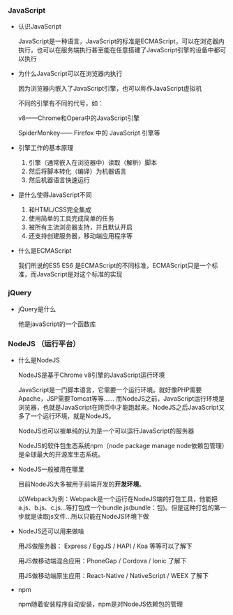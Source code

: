 ### JavaScript

* 认识JavaScript

  JavaScript是一种语言，JavaScript的标准是ECMAScript，可以在浏览器内执行，也可以在服务端执行甚至能在任意搭建了JavaScript引擎的设备中都可以执行

* 为什么JavaScript可以在浏览器内执行

  因为浏览器内嵌入了JavaScript引擎，也可以称作JavaScript虚拟机

  不同的引擎有不同的代号，如：

  v8——Chrome和Opera中的JavaScript引擎

  SpiderMonkey—— Firefox 中的 JavaScript 引擎等

* 引擎工作的基本原理

  1. 引擎（通常嵌入在浏览器中）读取（解析）脚本
  2. 然后将脚本转化（编译）为机器语言
  3. 然后机器语言快速运行

* 是什么使得JavaScript不同

  1. 和HTML/CSS完全集成
  2. 使用简单的工具完成简单的任务
  3. 被所有主流浏览器支持，并且默认开启
  4. 还支持创建服务器，移动端应用程序等

* 什么是ECMAScript

  我们所说的ES5 ES6 是ECMAScript的不同标准，ECMAScript只是一个标准，而JavaScript是对这个标准的实现  

### jQuery

* jQuery是什么

  他是javaScript的一个函数库

### NodeJS  （运行平台）

* 什么是NodeJS

  NodeJS是基于Chrome v8引擎的JavaScript运行环境

  JavaScript是一门脚本语言，它需要一个运行环境。就好像PHP需要Apache，JSP需要Tomcat等等…… 而NodeJS之前，JavaScript运行环境是浏览器，也就是JavaScript在网页中才能跑起来。NodeJS之后JavaScript又多了一个运行环境，就是NodeJS。

  NodeJS也可以被单纯的认为是一个可以运行JavaScript的服务器

  NodeJS的软件包生态系统npm（node package manage node依赖包管理）是全球最大的开源库生态系统。

* NodeJS一般被用在哪里

  目前NodeJS大多被用于前端开发的**开发环境**。

  以Webpack为例：Webpack是一个运行在NodeJS端的打包工具，他能把a.js、b.js、c.js...等打包成一个bundle.js(bundle：包)。但是这种打包的第一步就是读取js文件...所以只能在NodeJS环境下做

* NodeJS还可以用来做啥      

  用JS做服务器： Express / EggJS / HAPI / Koa 等等可以了解下
  
  用JS做移动端混合应用：PhoneGap / Cordova / Ionic 了解下
  
  用JS做移动端原生应用：React-Native / NativeScript / WEEX 了解下  
  
* npm

  npm随着安装程序自动安装，npm是对NodeJS依赖包的管理
  
  
  
  
  
  
  
  
  
  





